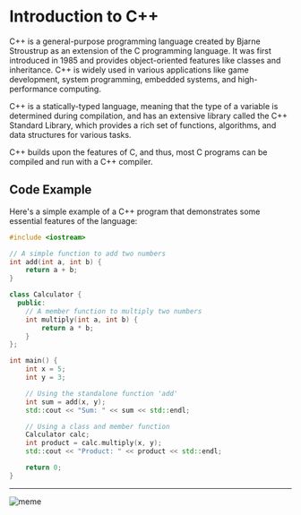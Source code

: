 # Introduction to C++

C++ is a general-purpose programming language created by Bjarne Stroustrup as an
extension of the C programming language. It was first introduced in 1985 and
provides object-oriented features like classes and inheritance. C++ is widely
used in various applications like game development, system programming, embedded
systems, and high-performance computing.

C++ is a statically-typed language, meaning that the type of a variable is
determined during compilation, and has an extensive library called the C++
Standard Library, which provides a rich set of functions, algorithms, and data
structures for various tasks.

C++ builds upon the features of C, and thus, most C programs can be compiled and
run with a C++ compiler.

## Code Example

Here's a simple example of a C++ program that demonstrates some essential features of the language:

```cpp
#include <iostream>

// A simple function to add two numbers
int add(int a, int b) {
    return a + b;
}

class Calculator {
  public:
    // A member function to multiply two numbers
    int multiply(int a, int b) {
        return a * b;
    }
};

int main() {
    int x = 5;
    int y = 3;

    // Using the standalone function 'add'
    int sum = add(x, y);
    std::cout << "Sum: " << sum << std::endl;

    // Using a class and member function
    Calculator calc;
    int product = calc.multiply(x, y);
    std::cout << "Product: " << product << std::endl;

    return 0;
}
```

<hr>

![meme](https://img.devrant.com/devrant/rant/r_77251_3xSNn.jpg)
